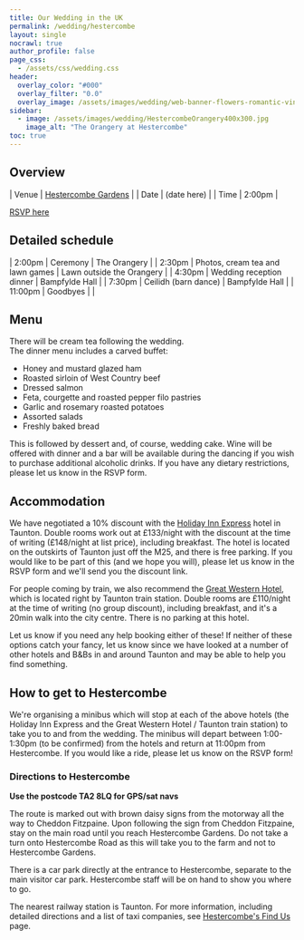 ```yaml
---
title: Our Wedding in the UK
permalink: /wedding/hestercombe
layout: single
nocrawl: true
author_profile: false
page_css:
  - /assets/css/wedding.css
header:
  overlay_color: "#000"
  overlay_filter: "0.0"
  overlay_image: /assets/images/wedding/web-banner-flowers-romantic-vintage.jpg
sidebar:
  - image: /assets/images/wedding/HestercombeOrangery400x300.jpg
    image_alt: "The Orangery at Hestercombe"
toc: true
---
```


## Overview

| Venue | [Hestercombe Gardens](https://www.hestercombe.com/) |
| Date  | (date here)                                         |
| Time  | 2:00pm                                              |

<a href="https://forms.gle/1cbQNSMAsCvfvSfEA" class="btn btn--primary btn--large">RSVP here</a>

## Detailed schedule

| 2:00pm  | Ceremony                         | The Orangery              |
| 2:30pm  | Photos, cream tea and lawn games | Lawn outside the Orangery |
| 4:30pm  | Wedding reception dinner         | Bampfylde Hall            |
| 7:30pm  | Ceilidh (barn dance)             | Bampfylde Hall            |
| 11:00pm | Goodbyes                         |                           |

## Menu

There will be cream tea following the wedding.  
The dinner menu includes a carved buffet:

* Honey and mustard glazed ham
* Roasted sirloin of West Country beef
* Dressed salmon
* Feta, courgette and roasted pepper filo pastries 
* Garlic and rosemary roasted potatoes
* Assorted salads
* Freshly baked bread

This is followed by dessert and, of course, wedding cake. Wine will be offered with dinner and a bar will be available during the dancing if you wish to purchase additional alcoholic drinks. If you have any dietary restrictions, please let us know in the RSVP form.

## Accommodation

We have negotiated a 10% discount with the [Holiday Inn Express](https://www.ihg.com/holidayinnexpress/hotels/gb/en/taunton/tntuk/hoteldetail) hotel in Taunton. 
Double rooms work out at £133/night with the discount at the time of writing (£148/night at list price), including breakfast. 
The hotel is located on the outskirts of Taunton just off the M25, and there is free parking. 
If you would like to be part of this (and we hope you will), please let us know in the RSVP form and we'll send you the discount link.

For people coming by train, we also recommend the [Great Western Hotel](https://thegreatwesternhotel.org/), which is located right by Taunton train station. 
Double rooms are £110/night at the time of writing (no group discount), including breakfast, and it's a 20min walk into the city centre. 
There is no parking at this hotel. 

Let us know if you need any help booking either of these!
If neither of these options catch your fancy, let us know since we have looked at a number of other hotels and B&Bs in and around Taunton and may be able to help you find something.

## How to get to Hestercombe

We're organising a minibus which will stop at each of the above hotels (the Holiday Inn Express and the Great Western Hotel / Taunton train station) to take you to and from the wedding. 
The minibus will depart between 1:00-1:30pm (to be confirmed) from the hotels and return at 11:00pm from Hestercombe. 
If you would like a ride, please let us know on the RSVP form!

### Directions to Hestercombe

**Use the postcode TA2 8LQ for GPS/sat navs**

The route is marked out with brown daisy signs from the motorway all the way to Cheddon Fitzpaine.
Upon following the sign from Cheddon Fitzpaine, stay on the main road until you reach Hestercombe Gardens. Do not take a turn onto Hestercombe Road as this will take you to the farm and not to Hestercombe Gardens.

There is a car park directly at the entrance to Hestercombe, separate to the main visitor car park. Hestercombe staff will be on hand to show you where to go.

The nearest railway station is Taunton. For more information, including detailed directions and a list of taxi companies, see [Hestercombe's Find Us](https://www.hestercombe.com/your-visit/find-us) page.
